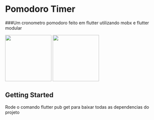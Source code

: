 # Pomodoro Timer

###Um cronometro pomodoro feito em flutter utilizando mobx e flutter modular

<img src="https://user-images.githubusercontent.com/45775404/155867137-e2ff4873-1868-48ae-b063-f5ceb8afcf10.png" height= "150" widthi = "150">
<img src="https://user-images.githubusercontent.com/45775404/155867139-c4c903fa-9771-4d35-9da6-6ef737ad8ef2.png" height= "150" widthi = "150">

## Getting Started

Rode o comando flutter pub get para baixar todas as dependencias do projeto
